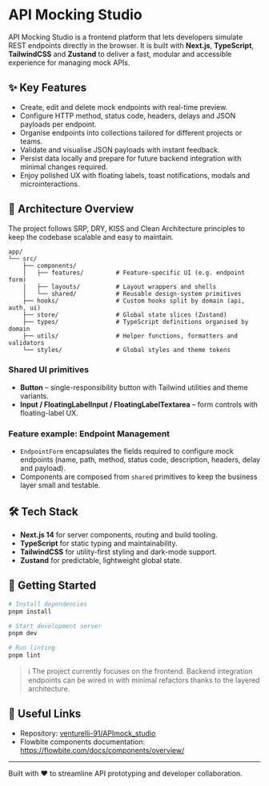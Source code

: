 # API Mocking Studio

API Mocking Studio is a frontend platform that lets developers simulate REST endpoints directly in the browser. It is built with **Next.js**, **TypeScript**, **TailwindCSS** and **Zustand** to deliver a fast, modular and accessible experience for managing mock APIs.

## ✨ Key Features

- Create, edit and delete mock endpoints with real-time preview.
- Configure HTTP method, status code, headers, delays and JSON payloads per endpoint.
- Organise endpoints into collections tailored for different projects or teams.
- Validate and visualise JSON payloads with instant feedback.
- Persist data locally and prepare for future backend integration with minimal changes required.
- Enjoy polished UX with floating labels, toast notifications, modals and microinteractions.

## 🧱 Architecture Overview

The project follows SRP, DRY, KISS and Clean Architecture principles to keep the codebase scalable and easy to maintain.

```
app/
└── src/
	├── components/
	│   ├── features/         # Feature-specific UI (e.g. endpoint form)
	│   ├── layouts/          # Layout wrappers and shells
	│   └── shared/           # Reusable design-system primitives
	├── hooks/                # Custom hooks split by domain (api, auth, ui)
	├── store/                # Global state slices (Zustand)
	├── types/                # TypeScript definitions organised by domain
	├── utils/                # Helper functions, formatters and validators
	└── styles/               # Global styles and theme tokens
```

### Shared UI primitives

- **Button** – single-responsibility button with Tailwind utilities and theme variants.
- **Input / FloatingLabelInput / FloatingLabelTextarea** – form controls with floating-label UX.

### Feature example: Endpoint Management

- `EndpointForm` encapsulates the fields required to configure mock endpoints (name, path, method, status code, description, headers, delay and payload).
- Components are composed from `shared` primitives to keep the business layer small and testable.

## 🛠️ Tech Stack

- **Next.js 14** for server components, routing and build tooling.
- **TypeScript** for static typing and maintainability.
- **TailwindCSS** for utility-first styling and dark-mode support.
- **Zustand** for predictable, lightweight global state.

## 🚀 Getting Started

```bash
# Install dependencies
pnpm install

# Start development server
pnpm dev

# Run linting
pnpm lint
```

> ℹ️ The project currently focuses on the frontend. Backend integration endpoints can be wired in with minimal refactors thanks to the layered architecture.

## 🔗 Useful Links

- Repository: [venturelli-91/APImock_studio](https://github.com/venturelli-91/APImock_studio)
- Flowbite components documentation: https://flowbite.com/docs/components/overview/

---

Built with ❤️ to streamline API prototyping and developer collaboration.
